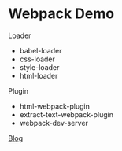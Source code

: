 # Webpack Demo

Loader
* babel-loader
* css-loader
* style-loader
* html-loader

Plugin
* html-webpack-plugin
* extract-text-webpack-plugin
* webpack-dev-server

[Blog](http://yrq110.me/2017/03/08/20170308-webpack-travel/)
